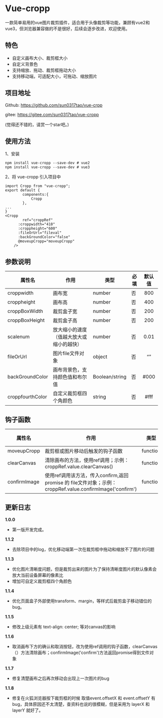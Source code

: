 # Vue-cropp

一款简单易用的vue图片裁剪插件，适合用于头像裁剪等功能，兼顾有vue2和vue3，但浏览器兼容做的不是很好，后续会逐步改进，欢迎使用。

## 特色

- 自定义画布大小、裁剪框大小
- 自定义背景色
- 支持缩放、拖动、裁剪框拖动大小
- 支持移动端，可适配大小，可拖动、缩放图片

## 项目地址

Github: https://github.com/sun0317tao/vue-crpp

gitee: https://gitee.com/sun0317tao/vue-cropp

(觉得还不错的，请赏一个star吧。)

## 使用方法

1、安装

```
npm install vue-cropp --save-dev # vue2
npm install vue-cropp --save-dev # vue3
```

2、将 vue-cropp 引入项目中

```
import Cropp from "vue-cropp";
export default {
        components:{
            Cropp
        },
...
}
<Cropp
		ref="croppRef"
      :croppwidth="410"
      :croppheight="600"
      :fileOrUrl="fileval"
      :backGroundColor="false"
      @moveupCropp="moveupCropp"
    />
```



## 参数说明

| 属性名           | 作用                                     | 类型           | 必填 | 默认值 |
| ---------------- | ---------------------------------------- | -------------- | ---- | :----: |
| croppwidth       | 画布宽                                   | number         | 否   |  800   |
| croppheight      | 画布高                                   | number         | 否   |  400   |
| croppBoxWidth    | 裁剪盒子宽                               | number         | 否   |  200   |
| croppBoxHeight   | 裁剪盒子高                               | number         | 否   |  200   |
| scalenum         | 放大缩小的速度（值越大放大或缩小的越快） | number         | 否   |  0.01  |
| fileOrUrl        | 图片file文件对象                         | object         | 否   |   “”   |
| backGroundColor  | 画布背景色，支持颜色值和布尔值           | Boolean/string | 否   |  #000  |
| croppfourthColor | 自定义裁剪框四个角颜色                   | string         | 否   |  #fff  |

## 钩子函数

| 属性名       | 作用                                                         | 类型     | 必填 | 返回值  |
| ------------ | ------------------------------------------------------------ | -------- | ---- | ------- |
| moveupCropp  | 裁剪框或图片移动后触发的钩子函数                             | function | 否   | Base64  |
| clearCanvas  | 清除画布的方法，使用ref调用；示例：croppRef.value.clearCanvas() | function | 否   | 无      |
| confirmImage | 使用ref调用该方法，传入confirm,返回promise 的 file文件对象；示例：croppRef.value.confirmImage('confirm') | function | 否   | promise |



## 更新日志

**1.0.0**

- 第一版开发完成。

**1.1.2**

- 去除项目中的log，优化移动端第一次在裁剪框中拖动和缩放不了图片的问题

**1.1.3**

- 优化图片清晰度问题，但是裁剪出来的图片为了保持清晰度图片的默认像素会放大当前设备屏幕的像素比
- 增加可自定义裁剪框四个角颜色

**1.1.4**

- 优化页面盒子外部使用transform、margin，等样式后裁剪盒子移动错位的bug。

**1.1.5**

- 修改上级元素有 text-align: center; 等对canvas的影响

**1.1.6**

- 取消画布下方的确认和取消按钮，改为使用ref调用的钩子函数，clearCanvas（）方法清除画布；confirmImage('confirm')方法返回promise得到文件对象

**1.1.7**

- 修复清楚画布之后再次移动会出现上一次图片的bug

**1.1.8**

- 修复在火狐浏览器按下裁剪框的时候 取值event.offsetX 和 event.offsetY 有bug，具体原因还不太清楚，查资料也说的很模糊，但是采用为 layerX 和 layerY 就好了。
